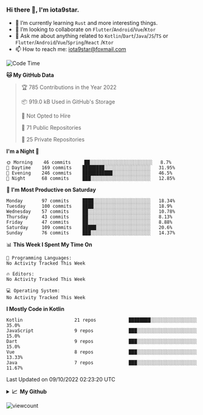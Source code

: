 ### Hi there 👋, I'm iota9star.

- 🌱 I’m currently learning `Rust` and more interesting things.
- 👯 I’m looking to collaborate on `Flutter`/`Android`/`Vue`/`Ktor`
- 💬 Ask me about anything related to `Kotlin`/`Dart`/`Java`/`JS`/`TS` or `Flutter`/`Android`/`Vue`/`Spring`/`React`
  /`Ktor`
- 📫 How to reach me: [iota9star@foxmail.com](iota9star@foxmail.com)



<!--START_SECTION:waka-->
![Code Time](http://img.shields.io/badge/Code%20Time-3%2C090%20hrs%2054%20mins-blue)

**🐱 My GitHub Data** 

> 🏆 785 Contributions in the Year 2022
 > 
> 📦 919.0 kB Used in GitHub's Storage 
 > 
> 🚫 Not Opted to Hire
 > 
> 📜 71 Public Repositories 
 > 
> 🔑 25 Private Repositories  
 > 
**I'm a Night 🦉** 

```text
🌞 Morning    46 commits     ██░░░░░░░░░░░░░░░░░░░░░░░   8.7% 
🌆 Daytime    169 commits    ████████░░░░░░░░░░░░░░░░░   31.95% 
🌃 Evening    246 commits    ███████████░░░░░░░░░░░░░░   46.5% 
🌙 Night      68 commits     ███░░░░░░░░░░░░░░░░░░░░░░   12.85%

```
📅 **I'm Most Productive on Saturday** 

```text
Monday       97 commits     ████░░░░░░░░░░░░░░░░░░░░░   18.34% 
Tuesday      100 commits    ████░░░░░░░░░░░░░░░░░░░░░   18.9% 
Wednesday    57 commits     ██░░░░░░░░░░░░░░░░░░░░░░░   10.78% 
Thursday     43 commits     ██░░░░░░░░░░░░░░░░░░░░░░░   8.13% 
Friday       47 commits     ██░░░░░░░░░░░░░░░░░░░░░░░   8.88% 
Saturday     109 commits    █████░░░░░░░░░░░░░░░░░░░░   20.6% 
Sunday       76 commits     ███░░░░░░░░░░░░░░░░░░░░░░   14.37%

```


📊 **This Week I Spent My Time On** 

```text
💬 Programming Languages: 
No Activity Tracked This Week

🔥 Editors: 
No Activity Tracked This Week

💻 Operating System: 
No Activity Tracked This Week

```

**I Mostly Code in Kotlin** 

```text
Kotlin                   21 repos            ████████░░░░░░░░░░░░░░░░░   35.0% 
JavaScript               9 repos             ███░░░░░░░░░░░░░░░░░░░░░░   15.0% 
Dart                     9 repos             ███░░░░░░░░░░░░░░░░░░░░░░   15.0% 
Vue                      8 repos             ███░░░░░░░░░░░░░░░░░░░░░░   13.33% 
Java                     7 repos             ███░░░░░░░░░░░░░░░░░░░░░░   11.67%

```



 Last Updated on 09/10/2022 02:23:20 UTC
<!--END_SECTION:waka-->

<details>
  <summary><b>📈&nbsp;&nbsp;My Github</b></summary>
  <br>
  <img src='https://github-profile-trophy.vercel.app/?username=iota9star'>
  <img src='https://bad-apple-github-readme.vercel.app/api?show_bg=1&username=iota9star&hide_title=true'>
  <img src='http://cr-skills-chart-widget.azurewebsites.net/api/api?username=iota9star'>
</details>


![viewcount](https://count.getloli.com/get/@iota9star?theme=rule34)
